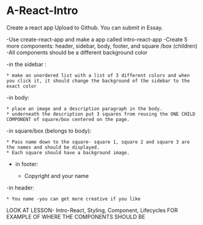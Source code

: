 # A-React-Intro

Create a react app
Upload to Github. You can submit in Essay.

-Use create-react-app and make a app called intro-react-app
-Create 5 more components: header, sidebar, body, footer, and square /box (children)
-All components should be a different background color


-in the sidebar :

    * make an unordered list with a list of 3 different colors and when you click it, it should change the background of the sidebar to the exact color


-in body:

    * place an image and a description paragraph in the body.
    * underneath the description put 3 squares from reusing the ONE CHILD COMPONENT of square/box centered on the page.


-in square/box (belongs to body):

    * Pass name down to the square- square 1, square 2 and square 3 are the names and should be displayed.
    * Each square should have a background image.


- in footer:
  
    * Copyright and your name

-in header:

    * You name -you can get more creative if you like

LOOK AT LESSON- Intro-React, Styling, Component, Lifecycles
FOR EXAMPLE OF WHERE THE COMPONENTS SHOULD BE